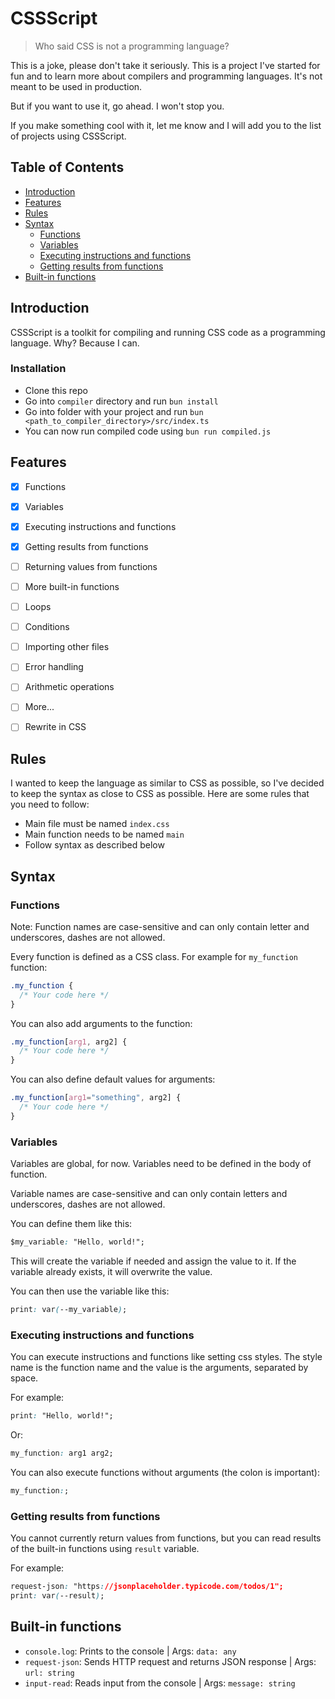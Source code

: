 # CSSScript
> Who said CSS is not a programming language?

This is a joke, please don't take it seriously. This is a project I've started for fun and to learn more about compilers and programming languages. It's not meant to be used in production.

But if you want to use it, go ahead. I won't stop you.

If you make something cool with it, let me know and I will add you to the list of projects using CSSScript.

## Table of Contents
- [Introduction](#introduction)
- [Features](#features)
- [Rules](#rules)
- [Syntax](#syntax)
  - [Functions](#functions)
  - [Variables](#variables)
  - [Executing instructions and functions](#executing-instructions-and-functions)
  - [Getting results from functions](#getting-results-from-functions)
- [Built-in functions](#built-in-functions)


## Introduction
CSSScript is a toolkit for compiling and running CSS code as a programming language. Why? Because I can.

### Installation
- Clone this repo
- Go into `compiler` directory and run `bun install`
- Go into folder with your project and run `bun <path_to_compiler_directory>/src/index.ts`
- You can now run compiled code using `bun run compiled.js`

## Features
- [x] Functions
- [x] Variables
- [x] Executing instructions and functions
- [x] Getting results from functions
- [ ] Returning values from functions
- [ ] More built-in functions
- [ ] Loops
- [ ] Conditions
- [ ] Importing other files
- [ ] Error handling
- [ ] Arithmetic operations
- [ ] More...

- [ ] Rewrite in CSS

## Rules
I wanted to keep the language as similar to CSS as possible, so I've decided to keep the syntax as close to CSS as possible. Here are some rules that you need to follow:

- Main file must be named `index.css`
- Main function needs to be named `main`
- Follow syntax as described below

## Syntax

### Functions
Note: Function names are case-sensitive and can only contain letter and underscores, dashes are not allowed.

Every function is defined as a CSS class. For example for `my_function` function:
```css
.my_function {
  /* Your code here */
}
```

You can also add arguments to the function:
```css
.my_function[arg1, arg2] {
  /* Your code here */
}
```

You can also define default values for arguments:
```css
.my_function[arg1="something", arg2] {
  /* Your code here */
}
```

### Variables
Variables are global, for now. Variables need to be defined in the body of function.

Variable names are case-sensitive and can only contain letters and underscores, dashes are not allowed.

You can define them like this:
```css
$my_variable: "Hello, world!";
```

This will create the variable if needed and assign the value to it.
If the variable already exists, it will overwrite the value.

You can then use the variable like this:
```css
print: var(--my_variable);
```

### Executing instructions and functions
You can execute instructions and functions like setting css styles. The style name is the function name and the value is the arguments, separated by space.

For example:
```css
print: "Hello, world!";
```

Or:

```css
my_function: arg1 arg2;
```

You can also execute functions without arguments (the colon is important):
```css
my_function:;
```

### Getting results from functions
You cannot currently return values from functions, but you can read results of the built-in functions using `result` variable.

For example:
```css
request-json: "https://jsonplaceholder.typicode.com/todos/1";
print: var(--result);
```

## Built-in functions
- `console.log`: Prints to the console | Args: `data: any`
- `request-json`: Sends HTTP request and returns JSON response | Args: `url: string`
- `input-read`: Reads input from the console | Args: `message: string`
